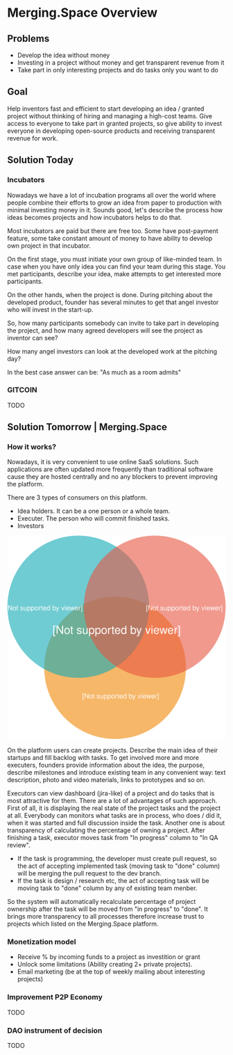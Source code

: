 # Merging.Space Overview

## Problems <a id="MergeSpaceOverview-Problems"></a>

* Develop the idea without money
* Investing in a project without money and get transparent revenue from it
* Take part in only interesting projects and do tasks only you want to do

## Goal <a id="MergeSpaceOverview-Goal"></a>

Help inventors fast and efficient to start developing an idea / granted project without thinking of hiring and managing a high-cost teams. Give access to everyone to take part in granted projects, so give ability to invest everyone in developing open-source products and receiving transparent revenue for work.

## Solution Today <a id="MergeSpaceOverview-SolutionToday"></a>

### Incubators <a id="MergeSpaceOverview-Incubators"></a>

Nowadays we have a lot of incubation programs all over the world where people combine their efforts to grow an idea from paper to production with minimal investing money in it. Sounds good, let's describe the process how ideas becomes projects and how incubators helps to do that.

Most incubators are paid but there are free too. Some have post-payment feature, some take constant amount of money to have ability to develop own project in that incubator.

On the first stage, you must initiate your own group of like-minded team. In case when you have only idea you can find your team during this stage. You met participants, describe your idea, make attempts to get interested more participants.  

On the other hands, when the project is done. During pitching about the developed product, founder has several minutes to get that angel investor who will invest in the start-up.

So, how many participants somebody can invite to take part in developing the project, and how many agreed developers will see the project as inventor can see?

How many angel investors can look at the developed work at the pitching day?

In the best case answer can be: "As much as a room admits"

### GITCOIN <a id="MergeSpaceOverview-Incubators"></a>

TODO

## Solution Tomorrow \| Merging.Space <a id="MergeSpaceOverview-SolutionTomorrow|HiveMerge"></a>

### How it works? <a id="MergeSpaceOverview-Howitworks?"></a>

Nowadays, it is very convenient to use online SaaS solutions. Such applications are often updated more frequently than traditional software cause they are hosted centrally and no any blockers to prevent improving the platform.

There are 3 types of consumers on this platform.

* Idea holders. It can be a one person or a whole team. 
* Executer. The person who will commit finished tasks.
* Investors

![](../.gitbook/assets/ownership_project.svg)

On the platform users can create projects. Describe the main idea of their startups and fill backlog with tasks. To get involved more and more executers, founders provide information about the idea, the purpose, describe milestones and introduce existing team in any convenient way: text description, photo and video materials, links to prototypes and so on.

Executors can view dashboard \(jira-like\) of a project and do tasks that is most attractive for them. There are a lot of advantages of such approach. First of all, it is displaying the real state of the project tasks and the project at all. Everybody can monitors what tasks are in process, who does / did it, when it was started and full discussion inside the task. Another one is about transparency of calculating the percentage of owning a project. After finishing a task, executor moves task from "In progress" column to "In QA review". 

* If the task is programming, the developer must create pull request, so the act of accepting implemented task \(moving task to "done" column\) will be merging the pull request to the dev branch.
* If the task is design / research etc, the act of accepting task will be moving task to "done" column by any of existing team menber.

So the system will automatically recalculate percentage of project ownership after the task will be moved from "in progress" to "done".  It brings more transparency to all processes therefore increase trust to projects which listed on the Merging.Space platform.

### Monetization model <a id="MergeSpaceOverview-Howitworks?"></a>

* Receive % by incoming funds to a project as investition or grant
* Unlock some limitations \(Ability creating 2+ private projects\).
* Email marketing \(be at the top of weekly mailing about interesting projects\)







### Improvement P2P Economy <a id="MergeSpaceOverview-ImprovementP2PEconomy"></a>

TODO

### DAO instrument of decision <a id="MergeSpaceOverview-DAOinstrumentofdecision"></a>

TODO

